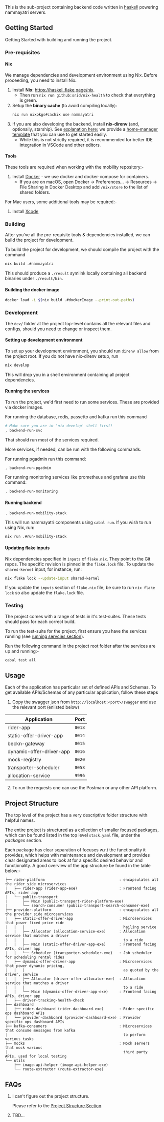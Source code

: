 This is the sub-project containing backend code written in [haskell] powering nammayatri servers.

[haskell]: https://www.haskell.org/
## Getting Started

Getting Started with building and running the project.

### Pre-requisites

#### Nix
We manage dependencies and development environment using Nix. Before proceeding, you need to install Nix.

1. Install **Nix**: https://haskell.flake.page/nix.
    - Then run `nix run github:srid/nix-health` to check that everything is green.
1. Setup the **binary cache** (to avoid compiling locally):
    ```sh
    nix run nixpkgs#cachix use nammayatri
    ```
1. If you are also developing the backend, install **nix-direnv** (and, optionally, starship). See [explanation here](https://haskell.flake.page/direnv); we provide a [home-manager template](https://github.com/juspay/nix-dev-home) that you can use to get started easily.
    - While this is not strictly required, it is recommended for better IDE integration in VSCode and other editors.

#### Tools

These tools are required when working with the mobility repository:-

1. Install [Docker](https://www.docker.com/products/docker-desktop/) - we use docker and docker-compose for containers.
    - If you are on macOS, open Docker -> Preferences... -> Resources -> File Sharing in Docker Desktop and add `/nix/store` to the list of shared folders.

For Mac users, some additional tools may be required:-

1. Install [Xcode](https://developer.apple.com/xcode/)


### Building

After you've all the pre-requisite tools & dependencies installed, we can build the project for development.

To build the project for development, we should compile the project with the command

```sh
nix build .#nammayatri
```

This should produce a `./result` symlink locally containing all backend binaries under `./result/bin`.

#### Building the docker image

```sh
docker load -i $(nix build .#dockerImage --print-out-paths)
```

### Development

The `dev/` folder at the project top-level contains all the relevant files and configs, should you need to change or inspect them.

#### Setting up development environment

To set up your development environment, you should run `direnv allow` from the project root. If you do not have nix-direnv setup, run

```sh
nix develop
```

This will drop you in a shell environment containing all project dependencies.


#### Running the services
To run the project, we'd first need to run some services. These are provided via docker images.


For running the database, redis, passetto and kafka run this command
```sh
# Make sure you are in 'nix develop' shell first!
, backend-run-svc
```

That should run most of the services required.

More services, if needed, can be run with the following commands.

For running pgadmin run this command:

```sh
, backend-run-pgadmin
```

For running monitoring services like prometheus and grafana use this command:
```sh
, backend-run-monitoring
```

#### Running backend

```sh
, backend-run-mobility-stack
```

This will run nammayatri components using `cabal run`. If you wish to run using Nix, run:

```sh
nix run .#run-mobility-stack
```

#### Updating flake inputs

Nix dependencies specified in `inputs` of `flake.nix`. They point to the Git repos. The specific revision is pinned in the `flake.lock` file. To update the `shared-kernel` input, for instance, run:

```sh
nix flake lock --update-input shared-kernel
```

If you update the `inputs` section of `flake.nix` file, be sure to run `nix flake lock` so also update the `flake.lock` file.

### Testing

The project comes with a range of tests in it's test-suites. These tests should pass for each correct build.

To run the test-suite for the project, first ensure you have the services running (see [running servcies section](#running-the-services)).

Run the following command in the project root folder after the services are up and running:-

```sh
cabal test all
```


## Usage

Each of the application has particular set of defined APIs and Schemas. To get available APIs/Schemas of any particular application, follow these steps

1. Copy the swagger json from `http://localhost:<port>/swagger` and use the relevant port (enlisted below)

| Application                              | Port   |
| -----------------------------------------|--------|
| rider-app                                | `8013` |
| static-offer-driver-app                  | `8014` |
| beckn-gateway                            | `8015` |
| dynamic-offer-driver-app                 | `8016` |
| mock-registry                            | `8020` |
| transporter-scheduler                    | `8053` |
| allocation-service                       | `9996` |

2. To run the requests one can use the Postman or any other API platform.

## Project Structure

The top level of the project has a very descriptive folder structure with helpful names.

The entire project is structured as a collection of smaller focused packages, which can be found listed in the top level `stack.yaml` file, under the _packages_ section.

Each package has clear separation of focuses w.r.t the functionality it provides, which helps with maintenance and development and provides clear designated areas to look at for a specific desired behavior and functionality. A good overview of the app structure be found in the table below:-

```text
├── rider-platform                                  : encapsulates all the rider side microservices
|   ├── rider-app (rider-app-exe)                   : Frontend facing APIs, rider app
|   └── public-transport
|       ├── Main (public-transport-rider-platform-exe)
|       └── search-consumer	(public-transport-search-consumer-exe)
├── provider-platform                               : encapsulates all the provider side microservices
|   ├── static-offer-driver-app                     : Microservices that power fixed price ride
|   |   |                                             hailing service
|   |   ├── Allocator (allocation-service-exe)      : Allocation service that matches a driver
|   |   |                                             to a ride
|   |   ├── Main (static-offer-driver-app-exe)      : Frontend facing APIs, driver app
|   |   └── Scheduler (transporter-scheduler-exe)   : Job scheduler for scheduling rental rides
|   ├── dynamic-offer-driver-app                    : Microservices that power dynamic pricing,
|   |   |                                             as quoted by the driver, service
|   |   ├── Allocator (driver-offer-allocator-exe)  : Allocation service that matches a driver
|   |   |                                             to a ride
|   |   └── Main (dynamic-offer-driver-app-exe)     : Frontend facing APIs, driver app
|   ├── driver-tracking-health-check
├── dashboard
|   ├── rider-dashboard (rider-dashboard-exe)       : Rider specific ops dashboard APIs
|   └── provider-dashboard (provider-dashboard-exe) : Provider specific ops dashboard APIs
├── kafka-consumers                                 : Microservices that consume messages from kafka
|                                                     to perform various tasks
├── mocks                                           : Mock servers that mock various
|                                                     third party APIs, used for local testing
└── utils
    ├── image-api-helper (image-api-helper-exe)
    └── route-extractor	(route-extractor-exe)
```

## FAQs

1. I can't figure out the project structure.

    Please refer to the [Project Structure Section](#project-structure)

2. TBD...
